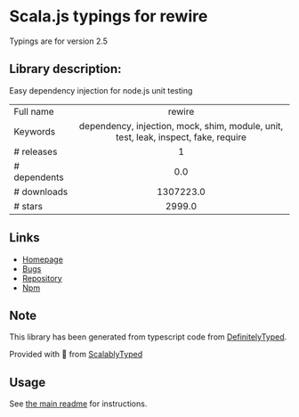
# Scala.js typings for rewire

Typings are for version 2.5

## Library description:
Easy dependency injection for node.js unit testing

|                    |                 |
| ------------------ | :-------------: |
| Full name          | rewire |
| Keywords           | dependency, injection, mock, shim, module, unit, test, leak, inspect, fake, require |
| # releases         | 1 |
| # dependents       | 0.0 |
| # downloads        | 1307223.0 |
| # stars            | 2999.0 |

## Links
- [Homepage](https://github.com/jhnns/rewire)
- [Bugs](https://github.com/jhnns/rewire/issues)
- [Repository](https://github.com/jhnns/rewire)
- [Npm](https://www.npmjs.com/package/rewire)
    


## Note
This library has been generated from typescript code from [DefinitelyTyped](https://definitelytyped.org).

Provided with :purple_heart: from [ScalablyTyped](https://github.com/oyvindberg/ScalablyTyped)

## Usage
See [the main readme](../../readme.md) for instructions.


